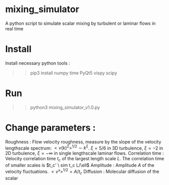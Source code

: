 # mixing_simulator
A python script to simulate scalar mixing by turbulent or laminar flows in real time 

# Install
Install necessary python tools : 
>> pip3 install numpy time PyQt5 vispy scipy

# Run
>> python3 mixing_simulator_v1.0.py

# Change parameters :
Roughness : Flow velocity roughness, measure by the slope of the velocity lengthscale spectrum: $<v(k)^2>^{1/2}\sim k^{\xi}$. $\xi=5/6$ in 3D turbulence, $\xi=-2$  in 2D turbulence, $\xi=-\infty$ in single lengthscale laminar flows.
Correlation time : Velocity correlation time $t_c$ of the largest length scale $L$. The correlation time of smaller scales is $t_c' \ sim t_c L/\ell$
Amplitude : Amplitude $A$ of the velocity fluctuations. $<v²>^{1/2} = A / t_c$
Diffusion : Molecular diffusion of the scalar 
